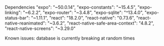   Dependencies
    "expo": "~50.0.14",
    "expo-constants": "~15.4.5",
    "expo-linking": "~6.2.2",
    "expo-router": "~3.4.8",
    "expo-sqlite": "^13.4.0",
    "expo-status-bar": "~1.11.1",
    "react": "18.2.0",
    "react-native": "0.73.6",
    "react-native-reanimated": "~3.6.2",
    "react-native-safe-area-context": "4.8.2",
    "react-native-screens": "~3.29.0"


Known issues:
  database is currently breaking at random times
